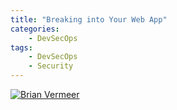 ```yaml
---
title: "Breaking into Your Web App"
categories:
    - DevSecOps
tags:
    - DevSecOps
    - Security
---
```


[![Brian Vermeer](https://img.youtube.com/vi/teLsZFZZ1Z0/0.jpg)](https://www.youtube.com/watch?v=teLsZFZZ1Z0 "Title")

